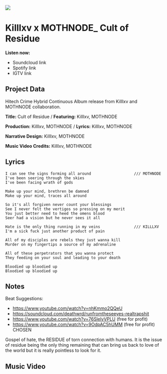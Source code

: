 ![](cult_of_residue_final_cover.png)

# Killlxv x MOTHNODE_ Cult of Residue

**Listen now:** 
- Soundcloud link
- Spotify link
- IGTV link

## Project Data

Hitech Crime Hybrid Continuous Album release from Killlxv and MOTHNODE collaboration.

**Title:** Cult of Residue / **Featuring:** Killlxv, MOTHNODE

**Production:** Killlxv, MOTHNODE / **Lyrics:** Killlxv, MOTHNODE

**Narrative Design:** Killlxv, MOTHNODE

**Music Video Credits:** Killlxv, MOTHNODE

## Lyrics

```
I can see the signs forming all around                   /// MOTHNODE
I've been seering through the skies
I've been facing wrath of gods

Make up your mind, brethren be damned
Make up your mind, traces all around

So it's all forgiven never count your blessings
See I never felt the vertigos so pressing on my merit
You just better need to heed the omens blood
Seer had a vision but he never sees it all

Hate is the only thing running in my veins               /// KILLLXV
I'm a sick fuck just another product of pain

All of my disciples are rebels they just wanna kill
Murder on my fingertips a source of my adrenaline 

All of these perpetrators that you wanna protect 
They feeding on your soul and leading to your death

Bloodied up bloodied up
Bloodied up bloodied up

```

## Notes

Beat Suggestions: 
- https://www.youtube.com/watch?v=nhKmmo2QQeU
- https://soundcloud.com/deathwrd/runfromtheseeyes-realtrapshit
- https://www.youtube.com/watch?v=76SlelvVPLU (free for profit)
- https://www.youtube.com/watch?v=9OdpAC5hUMM (free for profit) CHOSEN

Gospel of hate, the RESIDUE of torn connection with humans. It is the issue of residue being the only thing remaining that can bring us back to love of the world but it is really pointless to look for it.

## Music Video
